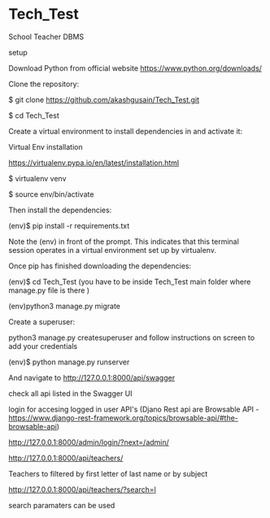 # Tech_Test
School Teacher DBMS

setup

Download Python from official website
https://www.python.org/downloads/


Clone the repository:

$ git clone https://github.com/akashgusain/Tech_Test.git

$ cd Tech_Test

Create a virtual environment to install dependencies in and activate it:

Virtual Env installation

https://virtualenv.pypa.io/en/latest/installation.html

$ virtualenv venv

$ source env/bin/activate

Then install the dependencies:

(env)$ pip install -r requirements.txt

Note the (env) in front of the prompt. This indicates that this terminal session operates in a virtual environment set up by virtualenv.

Once pip has finished downloading the dependencies:

(env)$ cd Tech_Test (you have to be inside Tech_Test main folder where manage.py file is there )

(env)python3 manage.py migrate

Create a superuser:

python3 manage.py createsuperuser and follow instructions on screen to add your credentials
  
(env)$ python manage.py runserver

And navigate to http://127.0.0.1:8000/api/swagger

check all api listed in the Swagger UI

login for accesing logged in user API's (Djano Rest api are Browsable API - https://www.django-rest-framework.org/topics/browsable-api/#the-browsable-api)

http://127.0.0.1:8000/admin/login/?next=/admin/

http://127.0.0.1:8000/api/teachers/

Teachers to filtered by first letter of last name or by subject

http://127.0.0.1:8000/api/teachers/?search=l

search paramaters can be used 
